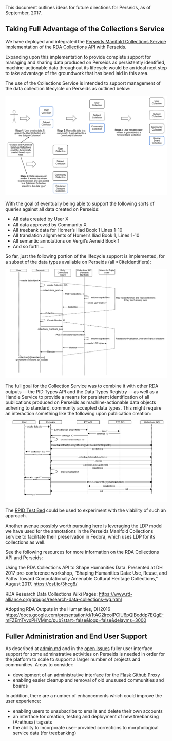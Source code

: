 This document outlines ideas for future directions for Perseids, as of September, 2017.

## Taking Full Advantage of the Collections Service 

We have deployed and integrated the [Perseids Manifold Collections Service](https://github.com/RDACollectionsWG/perseids-manifold) implementation of the [RDA Collections API](https://github.com/RDACollectionsWG/specification) with Perseids.  

Expanding upon this implementation to provide complete support for managing and sharing data produced on Perseids as 
persistently identified, machine-actionable data throughout its lifecycle would be an ideal next step to take advantage of 
the groundwork that has beed laid in this area.

The use of the Collections Service is intended to support management of the data collection lifecylcle on Perseids as 
outlined below:

![Perseids Data Collection Lifecyle](workflows/perseidsdatacollectionlifecycle.png)

With the goal of eventually being able to support the following sorts of queries against all data created on Perseids:

* All data created by User X
* All data approved by Community X
* All treebank data for Homer’s Iliad Book 1 Lines 1-10
* All translation alignments of Homer’s Iliad Book 1, Lines 1-10
* All semantic annotations on Vergil’s Aeneid Book 1
* And so forth….

So far, just the following portion of the lifecycle support is implemented, for a subset of the data types available on Perseids (all *CiteIdentifiers):

![Implemented Workflows](workflows/perseidscollectionsimplemented.png)

The full goal for the Collection Service was to combine it with other RDA outputs -- the PID Types API and the 
Data Types Registry -- as well as a Handle Service to provide a means for persistent identification of all publications 
produced on Perseids as machine-actionable data objects adhering to standard, community accepted data types. This might 
require an interaction something like the following upon publication creation:

![Perseids With RDA Outputs](workflows/perseidspiddtrcollection_createnewitem.png)

The [RPID Test Bed](https://rpidproject.github.io/rpid/) could be used to experiment with the viability of such an approach.

Another avenue possibly worth pursuing here is leveraging the LDP model we have used for the annotations in the Perseids Manifold Collections service to facilitate their preservation in Fedora, which uses LDP for its collections as well.

See the following resources for more information on the RDA Collections API and Perseids:

Using the RDA Collections API to Shape Humanities Data. Presented at DH 2017 pre-conference workshop, “Shaping Humanities Data: Use, Reuse, and Paths Toward Computationally Amenable Cultural Heritage Collections,” August 2017. https://osf.io/3hcg8/

RDA Research Data Collections Wiki Pages: https://www.rd-alliance.org/groups/research-data-collections-wg.html

Adopting RDA Outputs in the Humanities, DH2016 https://docs.google.com/presentation/d/1tAG2lrcolPCiU6pQiBoddp7EQgE-mFZEmTvvoPHVMmc/pub?start=false&loop=false&delayms=3000

## Fuller Administration and End User Support

As described at [admin.md](admin.md) and in the [open issues](https://github.com/perseids-project/perseids_docs/issues?q=is%3Aissue+is%3Aopen+label%3AAdministration) fuller user interface support for some adminstrative activities on Perseids is needed in order for the platform to scale to support a larger number of projects and communities.  Areas to consider:

* development of an administrative interface for the [Flask Github Proxy](https://github.com/perseids-project/perseids_docs/blob/master/integrations/syriaca/flaskgithubproxy.md)
* enabling easier cleanup and removal of old unusused communities and boards

In addition, there are a number of enhancements which could improve the user experience:

* enabling users to unsubscribe to emails and delete their own accounts
* an interface for creation, testing and deployment of new treebanking (Arethusa) tagsets
* the ability to incorporate user-provided corrections to morphological service data (for treebanking)

